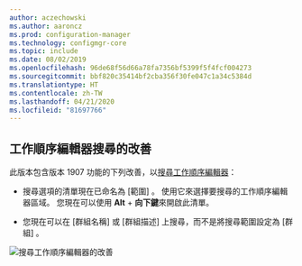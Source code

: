 ```yaml
---
author: aczechowski
ms.author: aaroncz
ms.prod: configuration-manager
ms.technology: configmgr-core
ms.topic: include
ms.date: 08/02/2019
ms.openlocfilehash: 96de68f56d66a78fa7356bf5399f5f4fcf004273
ms.sourcegitcommit: bbf820c35414bf2cba356f30fe047c1a34c5384d
ms.translationtype: HT
ms.contentlocale: zh-TW
ms.lasthandoff: 04/21/2020
ms.locfileid: "81697766"
---
```

## <a name="improvements-to-task-sequence-editor-search"></a><a name="bkmk_tssearch"></a> 工作順序編輯器搜尋的改善

<!--4621085-->

此版本包含版本 1907 功能的下列改善，以[搜尋工作順序編輯器](../../technical-preview-1907.md#bkmk_tsedit)：

- 搜尋選項的清單現在已命名為 [範圍]  。 使用它來選擇要搜尋的工作順序編輯器區域。 您現在可以使用 **Alt** + **向下鍵**來開啟此清單。

- 您現在可以在 [群組名稱]  或 [群組描述]  上搜尋，而不是將搜尋範圍設定為 [群組]  。

![搜尋工作順序編輯器的改善](../../media/4621085-task-sequence-search-1908.png)
